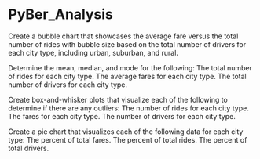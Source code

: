 # PyBer_Analysis

Create a bubble chart that showcases the average fare versus the total number of rides with 
bubble size based on the total number of drivers for each city type, including urban, suburban, 
and rural.

Determine the mean, median, and mode for the following:
The total number of rides for each city type.
The average fares for each city type.
The total number of drivers for each city type.

Create box-and-whisker plots that visualize each of the following to determine if there are 
any outliers:
The number of rides for each city type.
The fares for each city type.
The number of drivers for each city type.

Create a pie chart that visualizes each of the following data for each city type:
The percent of total fares.
The percent of total rides.
The percent of total drivers.